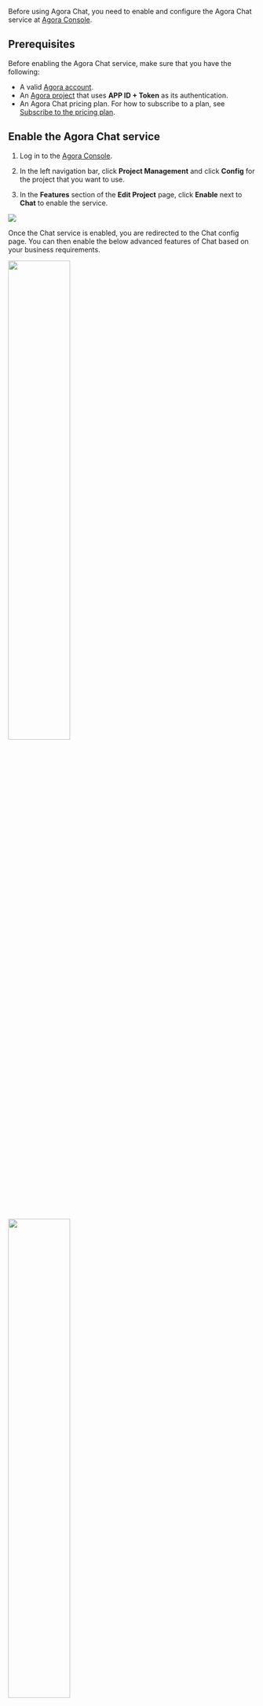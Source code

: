 Before using Agora Chat, you need to enable and configure the Agora Chat service at [Agora Console](https://console.agora.io/#onboarding).


## Prerequisites

Before enabling the Agora Chat service, make sure that you have the following:

- A valid [Agora account](https://docs.agora.io/en/AgoraPlatform/get_appid_token?platform=AllPlatforms#create-an-agora-account).
- An [Agora project](https://docs.agora.io/en/AgoraPlatform/get_appid_token?platform=AllPlatforms#create-an-agora-project) that uses  **APP ID + Token** as its authentication.
- An Agora Chat pricing plan. For how to subscribe to a plan, see [Subscribe to the pricing plan](./agora_chat_pricing#subscribe-to-the-pricing-plan).


## Enable the Agora Chat service

1. Log in to the [Agora Console](https://console.agora.io).

2. In the left navigation bar, click **Project Management** and click **Config** for the project that you want to use. 

3. In the **Features** section of the **Edit Project** page, click **Enable** next to **Chat** to enable the service.

<img src="https://web-cdn.agora.io/docs-files/1658461427680">

Once the Chat service is enabled, you are redirected to the Chat config page. You can then enable the below advanced features of Chat based on your business requirements.

<img width="50%" src="https://web-cdn.agora.io/docs-files/1658310228255" />

<img width="50%" src="https://web-cdn.agora.io/docs-files/1658310318751" />

For details about these advanced features, see the following:
- [Message Callback](./agora_chat_set_up_webhooks)
- [Message Thread](./agora_chat_thread_management_android)
- [Reaction](./agora_chat_reaction_android)
- [Offline Message Push (Advanced)](./agora_chat_push_android)
- [Presence](./agora_chat_presence_android)
- [Translation](./agora_chat_translation_android)
- [Moderation](./agora_chat_moderation_overview)


## Get the information of the Agora Chat project

Agora Console assigns the following information to each project that enables the Agora Chat service:

- **Data Center**: Agora provides several data centers for the service in different regions, including Beijing1 (China), Beijing VIP (China),  Singapore, Frankfurt (Germany), and Virginia (USA). After the plan is changed, the data center remains unchanged.
- **AppKey**: The unique identifier that the Agora Chat service assigns to each app. The rule is `${OrgName}#{AppName}`.
- **OrgName**: The unique identifier that the Agora Chat service assigns to each enterprise (organization).
- **AppName**: The name that the Agora Chat service assigns to each app. Each app under the same enterprise (organization) must have a unique App Name.
- **API request url**: The domain of the WebSocket and RESTful API request that Agora assigns to each project.

Follow these steps to get the project information:

1. Find the project that has enabled the Chat service on the [Project management](https://console.agora.io/projects) page at Agora Console, and click **Config**.
2. On the project edit page, find **Chat** and click **Config**.
3. On the project config page, get the values of **Data Center**, **AppKey**, **OrgName**, **AppName**, **WebSocketAddress**, and **REST API**.


## Next steps

After enabling and configuring Chat Service, the Chat-related features in Agora Analytics are enabled by default to help you keep track the usage trends and quality details. For more information, see [Data Insights](./analytics_agora_chat) and [Data Metrics](./analytics_agora_chat_glossary).